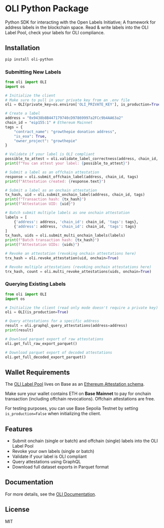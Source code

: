 # OLI Python Package

Python SDK for interacting with the Open Labels Initiative; A framework for address labels in the blockchain space. Read & write labels into the OLI Label Pool, check your labels for OLI compliance.

## Installation

```bash
pip install oli-python
```

### Submitting New Labels

```python
from oli import OLI
import os

# Initialize the client
# Make sure to pull in your private key from an .env file
oli = OLI(private_key=os.environ['OLI_PRIVATE_KEY'], is_production=True)

# Create a label
address = "0x9438b8B447179740cD97869997a2FCc9b4AA63a2"
chain_id = "eip155:1" # Ethereum Mainnet
tags = {
    "contract_name": "growthepie donation address",
    "is_eoa": True,
    "owner_project": "growthepie"
}

# Validate if your label is OLI compliant
possible_to_attest = oli.validate_label_correctness(address, chain_id, tags)
print(f"You can attest your label: {possible_to_attest}")

# Submit a label as an offchain attestation
response = oli.submit_offchain_label(address, chain_id, tags)
print(f"Attestation created: {response.text}")

# Submit a label as an onchain attestation
tx_hash, uid = oli.submit_onchain_label(address, chain_id, tags)
print(f"Transaction hash: {tx_hash}")
print(f"Attestation UID: {uid}")

# Batch submit multiple labels as one onchain attestation
labels = [
    {'address': address, 'chain_id': chain_id, 'tags': tags},
    {'address': address, 'chain_id': chain_id, 'tags': tags}
]
tx_hash, uids = oli.submit_multi_onchain_labels(labels)
print(f"Batch transaction hash: {tx_hash}")
print(f"Attestation UIDs: {uids}")

# Revoke an attestation (revoking onchain attestations here)
trx_hash = oli.revoke_attestation(uid, onchain=True)

# Revoke multiple attestations (revoking onchain attestations here)
trx_hash, count = oli.multi_revoke_attestations(uids, onchain=True)

```

### Querying Existing Labels

```python
from oli import OLI
import os

# Initialize the client (read only mode doesn't require a private key)
oli = OLI(is_production=True)

# Query attestations for a specific address
result = oli.graphql_query_attestations(address=address)
print(result)

# Download parquet export of raw attestations
oli.get_full_raw_export_parquet()

# Download parquet export of decoded attestations
oli.get_full_decoded_export_parquet()
```


## Wallet Requirements

The [OLI Label Pool](https://github.com/openlabelsinitiative/OLI/tree/main/2_label_pool) lives on Base as an [Ethereum Attestation schema](https://base.easscan.org/schema/view/0xb763e62d940bed6f527dd82418e146a904e62a297b8fa765c9b3e1f0bc6fdd68). 

Make sure your wallet contains ETH on **Base Mainnet** to pay for onchain transaction (including offchain revocations). Offchain attestations are free.

For testing purposes, you can use Base Sepolia Testnet by setting `is_production=False` when initializing the client.

## Features

- Submit onchain (single or batch) and offchain (single) labels into the OLI Label Pool
- Revoke your own labels (single or batch)
- Validate if your label is OLI compliant
- Query attestations using GraphQL
- Download full dataset exports in Parquet format

## Documentation

For more details, see the [OLI Documentation](https://github.com/openlabelsinitiative/OLI).

## License

MIT